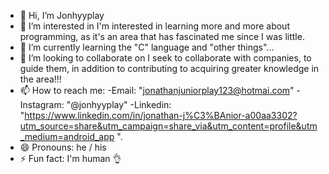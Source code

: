 - 👋 Hi, I’m Jonhyyplay
- 👀 I’m interested in I'm interested in learning more and more about programming, as it's an area that has fascinated me since I was little.
- 🌱 I’m currently learning the "C" language and "other things"...
- 💞️ I’m looking to collaborate on I seek to collaborate with companies, to guide them, in addition to contributing to acquiring greater knowledge in the area!!!
- 📫 How to reach me:
 -Email: "jonathanjuniorplay123@hotmai.com"
 -Instagram: "@jonhyyplay"
 -Linkedin: "https://www.linkedin.com/in/jonathan-j%C3%BAnior-a00aa3302?utm_source=share&utm_campaign=share_via&utm_content=profile&utm_medium=android_app ".
- 😄 Pronouns: he / his
- ⚡ Fun fact: I'm human 👌

<!---
Jonhyyplay/Jonhyyplay is a ✨ special ✨ repository because its `README.md` (this file) appears on your GitHub profile.
You can click the Preview link to take a look at your changes.
--->
